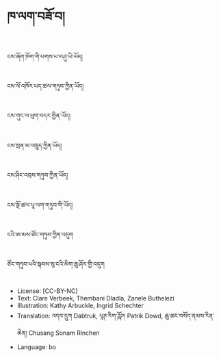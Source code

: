 # ཁ་ལག་བཟོ་བ།

##
ངས་ཞོག་ཁོག་གི་པགས་པ་བཤུ་ཡི་ཡོད།

##
ངས་ལོ་འཁོར་པད་ཚལ་གཏུབ་ཀྱིན་ཡོད།

##
ངས་གུང་ལ་ཕུག་བདར་གྱིན་ཡོད།

##
ངས་སྲན་མ་འཁྲུད་ཀྱིན་ཡོད།

##
ངས་ཤིང་འབྲས་གཏུབ་ཀྱིན་ཡོད།

##
ངས་སྔོ་ཚལ་པཱ་ལག་གཏུབ་གི་ཡོད།

##
ངའི་ཨ་མས་ཙོང་གཏུབ་ཀྱིན་འདུག

##
ཙོང་གཏུབ་པའི་སྐབས་སུ་ངའི་མིག་ཆུ་ཤོར་གྱི་འདུག

##
* License: [CC-BY-NC]
* Text: Clare Verbeek, Thembani Dladla, Zanele Buthelezi
* Illustration: Kathy Arbuckle, Ingrid Schechter
* Translation: འདབ་དྲུག Dabtruk, པཱཊ་རིག་ཌཱོཌ། Patrik Dowd, ཆུ་ཚང་བསོད་ནམས་རིན་ཆེན། Chusang Sonam Rinchen
* Language: bo
